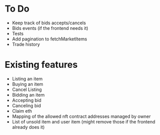 # To Do

- Keep track of bids accepts/cancels
- Bids events (if the frontend needs it)
- Tests
- Add pagination to fetchMarketItems
- Trade history

# Existing features

- Listing an item
- Buying an item
- Cancel Listing
- Bidding an item
- Accepting bid
- Canceling bid
- Claim eth
- Mapping of the allowed nft contract addresses managed by owner
- List of unsold item and user item (might remove those if the frontend already does it)
